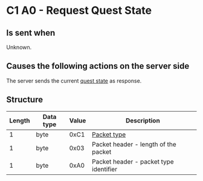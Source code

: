 ﻿# C1 A0 - Request Quest State

## Is sent when ##
Unknown.


## Causes the following actions on the server side ##
The server sends the current [quest state](<C1A0 - Quest state response (by server).md>) as response.


## Structure ##

|  Length  | Data type | Value | Description |
|----------|---------|-------------|---------|
| 1 | byte | 0xC1    | [Packet type](PacketTypes.md) |
| 1 | byte | 0x03    | Packet header - length of the packet |
| 1 | byte | 0xA0    | Packet header - packet type identifier |
